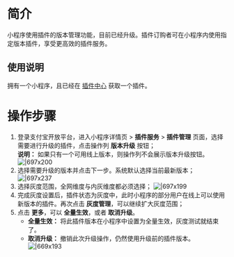 # 简介

小程序使用插件的版本管理功能，目前已经升级。插件订购者可在小程序内使用指定版本插件，享受更高效的插件服务。

## 使用说明

拥有一个小程序，且已经在 [插件中心](https://open.alipay.com/plugin/index) 获取一个插件。

# 操作步骤

1. 登录支付宝开放平台，进入小程序详情页 > **插件服务** > **插件管理** 页面，选择需要进行升级的插件，点击操作列 **版本升级** 按钮；<br/> **说明：** 如果只有一个可用线上版本，则操作列不会展示版本升级按钮。 ![|697x200](https://cdn.nlark.com/yuque/0/2022/png/179989/1648623087408-ad18d1be-c2e1-435c-b3c7-fba8675a3c93.png)
1. 选择需要升级的版本并点击下一步。系统默认选择当前最新版本； ![|697x237](https://cdn.nlark.com/yuque/0/2022/png/179989/1648623092938-9bcde2ed-65e8-420b-ab59-83744a389266.png)
1. 选择灰度范围，全网维度与内灰维度都必须选择； ![|697x199](https://cdn.nlark.com/yuque/0/2022/png/179989/1648623096964-9418055c-4e05-4a93-bd7f-ebd056ae3d02.png)
1. 完成灰度设置后，插件状态为灰度中，此时小程序的部分用户在线上可以使用新版本的插件。再次点击 **灰度管理**，可以继续扩大灰度范围；
1. 点击 **更多**，可以 **全量生效**，或者 **取消升级**。
   - **全量生效：** 将此插件版本在小程序中设置为全量生效，灰度测试就结束了。
   - **取消升级：** 撤销此次升级操作，仍然使用升级前的插件版本。 ![|669x193](https://cdn.nlark.com/yuque/0/2022/png/179989/1648623101636-9dc4d602-aa97-476a-a2a2-8768d8c2c8ad.png)
